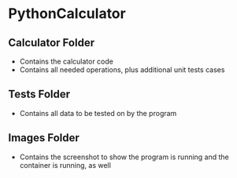 # PythonCalculator

## Calculator Folder
- Contains the calculator code
- Contains all needed operations, plus additional unit tests cases

## Tests Folder
- Contains all data to be tested on by the program

## Images Folder
- Contains the screenshot to show the program is running and the container is running, as well



